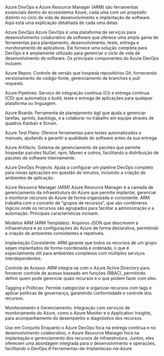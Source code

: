 Azure DevOps e Azure Resource Manager (ARM) são ferramentas essenciais dentro do ecossistema Azure, cada uma com um propósito distinto no ciclo de vida de desenvolvimento e implantação de software. Aqui está uma explicação detalhada de cada uma delas:

Azure DevOps
Azure DevOps é uma plataforma de serviços para desenvolvimento colaborativo de software que oferece uma ampla gama de ferramentas para planejamento, desenvolvimento, teste, entrega e monitoramento de aplicativos. Ele fornece uma solução completa para DevOps e é amplamente utilizado para gerenciar o ciclo de vida de desenvolvimento de software. Os principais componentes do Azure DevOps incluem:

Azure Repos: Controle de versão que hospeda repositórios Git, fornecendo versionamento de código-fonte, gerenciamento de branches e pull requests.

Azure Pipelines: Serviço de integração contínua (CI) e entrega contínua (CD) que automatiza o build, teste e entrega de aplicações para qualquer plataforma ou linguagem.

Azure Boards: Ferramenta de planejamento ágil que ajuda a gerenciar tarefas, sprints, backlogs, e a colaborar no trabalho em equipe através de quadros Kanban e Scrum.

Azure Test Plans: Oferece ferramentas para testes automatizados e manuais, ajudando a garantir a qualidade do software antes da sua entrega.

Azure Artifacts: Sistema de gerenciamento de pacotes que permite hospedar pacotes NuGet, npm, Maven e outros, facilitando a distribuição de pacotes de software internamente.

Azure DevOps Projects: Ajuda a configurar um pipeline DevOps completo para novas aplicações em questão de minutos, incluindo a criação de ambientes de aplicação.

Azure Resource Manager (ARM)
Azure Resource Manager é a camada de gerenciamento da infraestrutura do Azure que permite implantar, gerenciar e monitorar recursos do Azure de forma organizada e consistente. ARM trabalha com o conceito de “grupos de recursos”, que são contêineres lógicos onde os recursos são agrupados para facilitar a administração e a automação. Principais características incluem:

Modelos ARM (ARM Templates): Arquivos JSON que descrevem a infraestrutura e as configurações do Azure de forma declarativa, permitindo a criação de ambientes consistentes e repetíveis.

Implantação Consistente: ARM garante que todos os recursos de um grupo sejam implantados de forma coordenada e ordenada, o que é especialmente útil para ambientes complexos com múltiplos serviços interdependentes.

Controle de Acesso: ARM integra-se com o Azure Active Directory para fornecer controle de acesso baseado em funções (RBAC), permitindo definir quem pode gerenciar quais recursos e o que podem fazer com eles.

Tagging e Políticas: Permite categorizar e organizar recursos com tags e aplicar políticas de governança, garantindo conformidade e controle dos recursos.

Monitoramento e Gerenciamento: Integração com serviços de monitoramento do Azure, como o Azure Monitor e o Application Insights, para acompanhamento do desempenho e diagnóstico dos recursos.

Uso em Conjunto
Enquanto o Azure DevOps foca na entrega contínua e no desenvolvimento colaborativo, o Azure Resource Manager foca na implantação e gerenciamento dos recursos de infraestrutura. Juntos, eles oferecem uma abordagem integrada para o desenvolvimento e operações, facilitando o DevOps.# Ferramentas-de-Implantacao-na-Azure
